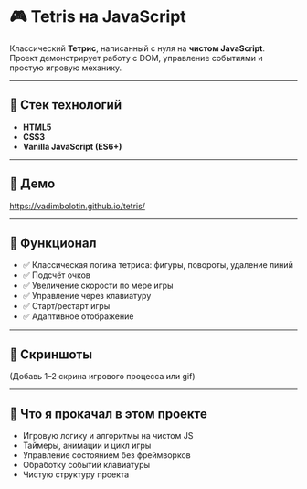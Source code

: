 
# 🎮 Tetris на JavaScript

Классический **Тетрис**, написанный с нуля на **чистом JavaScript**.  
Проект демонстрирует работу с DOM, управление событиями и простую игровую механику.

---

## 🚀 Стек технологий

- **HTML5**
- **CSS3**
- **Vanilla JavaScript (ES6+)**

---

## 🔗 Демо  
https://vadimbolotin.github.io/tetris/

---

## 🧩 Функционал

- ✅ Классическая логика тетриса: фигуры, повороты, удаление линий  
- ✅ Подсчёт очков  
- ✅ Увеличение скорости по мере игры  
- ✅ Управление через клавиатуру  
- ✅ Старт/рестарт игры  
- ✅ Адаптивное отображение

---

## 📸 Скриншоты  
(Добавь 1–2 скрина игрового процесса или gif)

---

## 🔧 Что я прокачал в этом проекте

- Игровую логику и алгоритмы на чистом JS  
- Таймеры, анимации и цикл игры  
- Управление состоянием без фреймворков  
- Обработку событий клавиатуры  
- Чистую структуру проекта
